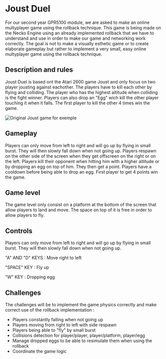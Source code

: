 # Joust Duel

For our second year GPR5100 module, we are asked to make an online multyplayer game using the rollback technique. This game is being made on the Necko Engine using an already implemented rollback that we have to understand and use in order to make our game and networking work correctly. The goal is not to make a visually esthetic game or to create elaborate gameplay but rather to implement a very small, easy online multyplayer game using the rollback technique.

## Description and rules
Joust Duel is based ont the Atari 2600 game Joust and only focus on two player jousting against eachother. The players have to kill each other by flying and colliding. The player who has the highest altitude when colliding is the fight winner. Players can also drop an "Egg" wich kill the other player touching it when it falls. The first player to kill the other 4 times win the game.


![](https://marvinschrd.github.io/Images/joust.jpg "Original Joust game for exemple")


## Gameplay
Players can only move from left to right and will go up by flying in small burst. They will then slowly fall down when not going up.
Players respawn on the other side of the screen when they get offscreen on the right or on the left.
Players kill their opponent when hitting him with a higher altitude or by dropping an egg on top of him. They then get a point.
Players have a cooldown before being able to drop an egg.
First player to get 4 points win the game.

## Game level
The game level only consist on a platform at the bottom of the screen that allow players to land and move. The space on top of it is free in order to allow players to fly.

## Controls
Players can only move from left to right and will go up by flying in small burst. They will then slowly fall down when not going up.

"A" AND "D" KEYS : Move right to left

"SPACE" KEY : Fly up

"W" KEY : Dropping egg

## Challenges
The challenges will be to implement the game physics correctly and make correct use of the rollback implementation :
- Players constantly falling when not going up
- Players moving from right to left with side respawn
- Players being able to "fly" by small burst
- Collisions detection for player/player, player/platform, player/egg
- Manage dropped eggs to be able to resimulate them when using the rollback
- Coordinate the game logic







 

